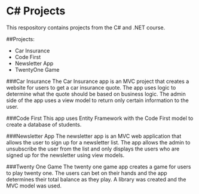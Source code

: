 # C# Projects
 This respository contains projects from the C# and .NET course.
 
 ##Projects:
 * Car Insurance
 * Code First
 * Newsletter App
 * TwentyOne Game

###Car Insurance
The Car Insurance app is an MVC project that creates a website for users to get a car insurance quote. The app uses logic to determine what the quote should be based on business logic. The admin side of the app uses a view model to return only certain information to the user.

###Code First
This app uses Entity Framework with the Code First model to create a database of students.

###Newsletter App
The newsletter app is an MVC web application that allows the user to sign up for a newsletter list. The app allows the admin to unsubscribe the user from the list and only displays the users who are signed up for the newsletter using view models. 

###Twenty One Game
The twenty one game app creates a game for users to play twenty one. The users can bet on their hands and the app determines their total balance as they play. A library was created and the MVC model was used. 

